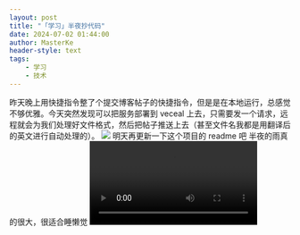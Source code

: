 ```yaml
---
layout: post
title: "「学习」半夜抄代码"
date: 2024-07-02 01:44:00
author: MasterKe
header-style: text
tags:
    - 学习
    - 技术
---
```


昨天晚上用快捷指令整了个提交博客帖子的快捷指令，但是是在本地运行，总感觉不够优雅。今天突然发现可以把服务部署到 veceal 上去，只需要发一个请求，远程就会为我们处理好文件格式，然后把帖子推送上去（甚至文件名我都是用翻译后的英文进行自动处理的）。
![](https://masterke-picture.oss-cn-hangzhou.aliyuncs.com/2024/07/02/17198560248368.png)
明天再更新一下这个项目的 readme 吧
半夜的雨真的很大，很适合睡懒觉
<video src="https://masterke-picture.oss-cn-hangzhou.aliyuncs.com/2024/07/02/IMG_0212.MOV"></video>